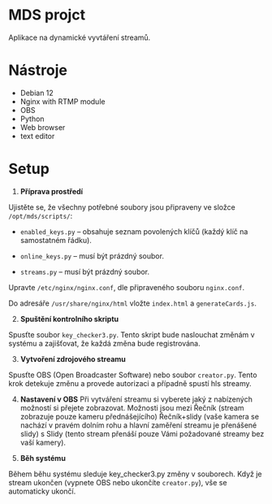 
# MDS projct

Aplikace na dynamické vyvtáření streamů.


# Nástroje

+ Debian 12
+ Nginx with RTMP module
+ OBS
+ Python
+ Web browser
+ text editor

# Setup
1. **Příprava prostředí**

Ujistěte se, že všechny potřebné soubory jsou připraveny ve složce `/opt/mds/scripts/`:

+ `enabled_keys.py` – obsahuje seznam povolených klíčů (každý klíč na samostatném řádku).

+ `online_keys.py` – musí být prázdný soubor.

+ `streams.py` – musí být prázdný soubor.

Upravte `/etc/nginx/nginx.conf`, dle připraveného souboru `nginx.conf`.

Do adresáře `/usr/share/nginx/html` vložte `index.html` a `generateCards.js`.


2. **Spuštění kontrolního skriptu**

Spusťte soubor `key_checker3.py`. Tento skript bude naslouchat změnám v systému a zajišťovat, že každá změna bude registrována.

3. **Vytvoření zdrojového streamu**

Spusťte OBS (Open Broadcaster Software) nebo soubor `creator.py`. Tento krok detekuje změnu a provede autorizaci a případně spustí hls streamy.

4. **Nastavení v OBS**
Při vytváření streamu si vyberete jaký z nabízených možností si přejete zobrazovat. Možnosti jsou mezi Řečník (stream zobrazuje pouze kameru přednášejícího) Řečník+slidy (vaše kamera se nachází v pravém dolním rohu a hlavní zaměření streamu je přenášené slidy) s Slidy (tento stream přenáší pouze Vámi požadované streamy bez vaší kamery).

5. **Běh systému**

Během běhu systému sleduje key_checker3.py změny v souborech. Když je stream ukončen (vypnete OBS nebo ukončíte `creator.py`), vše se automaticky ukončí.



